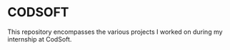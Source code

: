 # CODSOFT
This repository encompasses the various projects I worked on during my internship at CodSoft.
